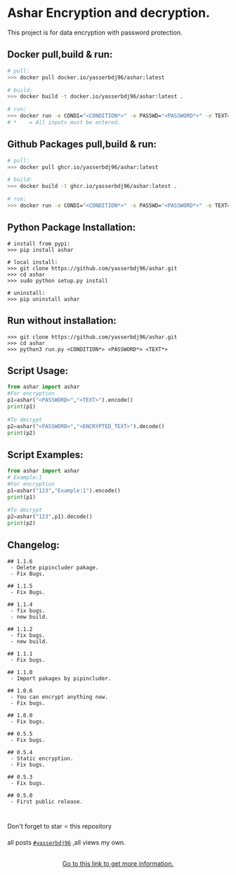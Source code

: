 
<h1>Ashar Encryption and decryption.</h1>

<p>This project is for data encryption with password protection.</p>

<h2>Docker pull,build & run:</h2>

```bash
# pull:
>>> docker pull docker.io/yasserbdj96/ashar:latest

# build:
>>> docker build -t docker.io/yasserbdj96/ashar:latest .

# run:
>>> docker run -e CONDI="<CONDITION*>" -e PASSWD="<PASSWORD*>" -e TEXT="<TEXT*>" -i -t docker.io/yasserbdj96/ashar:latest
# *    = All inputs must be entered.
```

<h2>Github Packages pull,build & run:</h2>

```bash
# pull:
>>> docker pull ghcr.io/yasserbdj96/ashar:latest

# build:
>>> docker build -t ghcr.io/yasserbdj96/ashar:latest .

# run:
>>> docker run -e CONDI="<CONDITION*>" -e PASSWD="<PASSWORD*>" -e TEXT="<TEXT*>" -i -t ghcr.io/yasserbdj96/ashar:latest
```

<h2>Python Package Installation:</h2>

```
# install from pypi:
>>> pip install ashar

# local install:
>>> git clone https://github.com/yasserbdj96/ashar.git
>>> cd ashar
>>> sudo python setup.py install

# uninstall:
>>> pip uninstall ashar
```

<h2>Run without installation:</h2>

```
>>> git clone https://github.com/yasserbdj96/ashar.git
>>> cd ashar
>>> python3 run.py <CONDITION*> <PASSWORD*> <TEXT*>
```

<h2>Script Usage:</h2>

```python
from ashar import ashar
#For encryption
p1=ashar("<PASSWORD>","<TEXT>").encode()
print(p1)
    
#To decrypt
p2=ashar("<PASSWORD>","<ENCRYPTED_TEXT>").decode()
print(p2)

```

<h2>Script Examples:</h2>

```python
from ashar import ashar
# Example:1
#For encryption
p1=ashar("123","Example:1").encode()
print(p1)
    
#To decrypt
p2=ashar("123",p1).decode()
print(p2)

```

<h2>Changelog:</h2>

```
## 1.1.6
 - Delete pipincluder pakage.
 - Fix Bugs.

## 1.1.5
 - Fix Bugs.

## 1.1.4
 - fix bugs.
 - new build.
 
## 1.1.2
 - fix bugs.
 - new build.
 
## 1.1.1
 - Fix bugs.
 
## 1.1.0
 - Import pakages by pipincluder.
 
## 1.0.6
 - You can encrypt anything now.
 - Fix bugs.
 
## 1.0.0
 - Fix bugs.
 
## 0.5.5
 - Fix bugs.
 
## 0.5.4
 - Static encryption.
 - Fix bugs.
 
## 0.5.3
 - Fix bugs.
 
## 0.5.0
 - First public release.

```

<h1></h1> 


Don't forget to star ⭐ this repository
<br>

all posts [`#yasserbdj96`](#yasserbdj96) ,all views my own.

<br>
<div align="center">
    <a href="http://yasserbdj96.github.io/">Go to this link to get more information.</a>
</div>